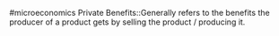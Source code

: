 #microeconomics 
Private Benefits::Generally refers to the benefits the producer of a product gets by selling the product / producing it. 